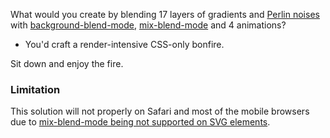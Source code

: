 What would you create by blending 17 layers of gradients and [Perlin noises](https://en.wikipedia.org/wiki/Perlin_noise) with [background-blend-mode](https://developer.mozilla.org/en-US/docs/Web/CSS/background-blend-mode), [mix-blend-mode](https://developer.mozilla.org/en-US/docs/Web/CSS/mix-blend-mode) and 4 animations?

-   You'd craft a render-intensive CSS-only bonfire.

Sit down and enjoy the fire.

### Limitation

This solution will not properly on Safari and most of the mobile browsers due to [mix-blend-mode being not supported on SVG elements](https://caniuse.com/mdn-css_properties_mix-blend-mode_svg_elements).
